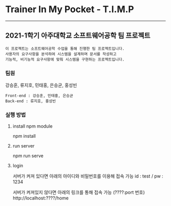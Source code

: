 # Trainer In My Pocket - T.I.M.P

---

## 2021-1학기 아주대학교 소프트웨어공학 팀 프로젝트

    이 프로젝트는 소프트웨어공학 수업을 통해 진행한 팀 프로젝트입니다.
    사용자의 요구사항을 분석하여 시스템을 설계하며 문서를 작성하고
    기능적, 비기능적 요구사항에 맞춰 시스템을 구현하는 프로젝트입니다.

### 팀원

강승훈, 류지호, 민태홍, 은승균, 홍성빈

    Front-end : 강승훈, 민태홍, 은승균
    Back-end : 류지호, 홍성빈

### 실행 방법

1. install npm module

   npm install

2. run server

   npm run serve

3. login

   서버가 켜져 있다면 아래의 아이디와 비밀번호를 이용해 접속 가능
   id : test / pw : 1234

   서버가 켜져있지 않다면 아래의 링크를 통해 접속 가능 (????:port 번호)
   http://localhost:????/home
